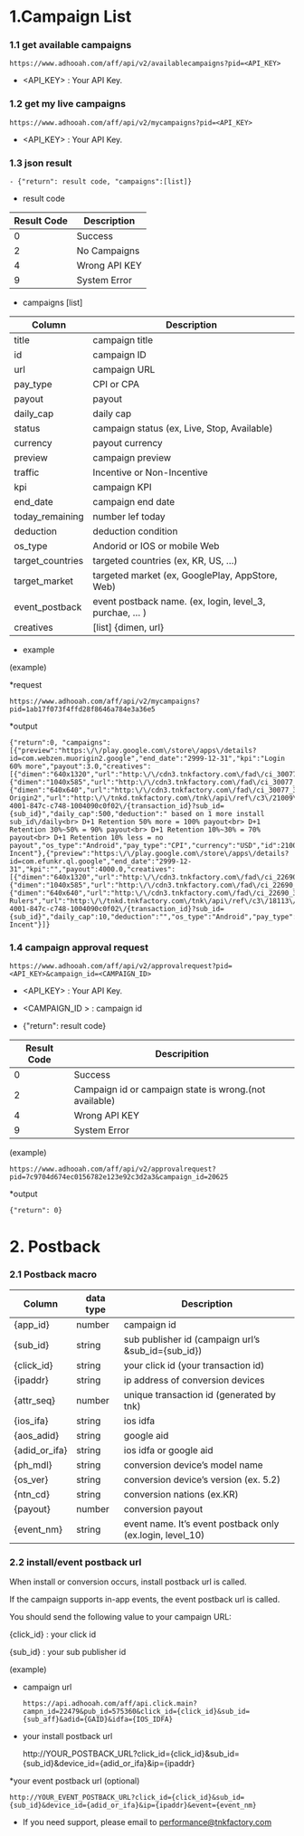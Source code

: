 # 1.Campaign List

###  1.1 get available campaigns

    https://www.adhooah.com/aff/api/v2/availablecampaigns?pid=<API_KEY>

- <API_KEY> : Your API Key.

###  1.2 get my live campaigns

    https://www.adhooah.com/aff/api/v2/mycampaigns?pid=<API_KEY>

- <API_KEY> : Your API Key. 

### 1.3 json result

    - {"return": result code, "campaigns":[list]}

- result code

|Result Code | Description                      |
|----------------|-------------------------------|
|0| Success      |
|2| No Campaigns|
|4| Wrong API KEY|
|9| System Error|

- campaigns [list]

 | Column           | Description                                                 |
|------------------|---------------------------------------------------------------
| title            | campaign title                                                
| id               | campaign ID                                                   
| url              | campaign URL                                                  
| pay_type         | CPI or CPA                                                    
| payout           | payout                                                        
| daily_cap        | daily cap                                                     
| status           | campaign status (ex, Live, Stop, Available)                   
| currency         | payout currency                                               
| preview          | campaign preview                                              
| traffic          | Incentive or Non-Incentive                                    
| kpi              | campaign KPI                                                  
| end_date         | campaign end date                                             
| today_remaining  | number lef today                                              
| deduction        | deduction condition                                           
| os_type          | Andorid or IOS or mobile Web                                  
| target_countries | targeted countries (ex, KR, US, …)                            
| target_market    | targeted market (ex, GooglePlay, AppStore, Web)               
| event_postback   | event postback name. (ex, login, level_3, purchae, … ) |
| creatives        | [list] {dimen, url}          |


- example
  
(example)

*request

    https://www.adhooah.com/aff/api/v2/mycampaigns?pid=1ab17f073f4ffd28f8646a784e3a36e5

*output

    {"return":0, "campaigns":[{"preview":"https:\/\/play.google.com\/store\/apps\/details?id=com.webzen.muorigin2.google","end_date":"2999-12-31","kpi":"Login 60% more","payout":3.0,"creatives":[{"dimen":"640x1320","url":"http:\/\/cdn3.tnkfactory.com\/fad\/ci_30077_1.jpg"},{"dimen":"1040x585","url":"http:\/\/cdn3.tnkfactory.com\/fad\/ci_30077_2.jpg"},{"dimen":"640x640","url":"http:\/\/cdn3.tnkfactory.com\/fad\/ci_30077_3.jpg"}],"target_countries":"KR","title":"MU Origin2","url":"http:\/\/tnkd.tnkfactory.com\/tnk\/api\/ref\/c3\/21009\/22727\/c030e0b0-4001-847c-c748-1004090c0f02\/{transaction_id}?sub_id={sub_id}","daily_cap":500,"deduction":" based on 1 more install sub_id\/daily<br> D+1 Retention 50% more = 100% payout<br> D+1 Retention 30%~50% = 90% payout<br> D+1 Retention 10%~30% = 70% payout<br> D+1 Retention 10% less = no payout","os_type":"Android","pay_type":"CPI","currency":"USD","id":21009,"target_market":"GooglePlay","today_remaining":"500","event_postback":"","status":"Live","traffic":"Non-Incent"},{"preview":"https:\/\/play.google.com\/store\/apps\/details?id=com.efunkr.ql.google","end_date":"2999-12-31","kpi":"","payout":4000.0,"creatives":[{"dimen":"640x1320","url":"http:\/\/cdn3.tnkfactory.com\/fad\/ci_22690_1.jpg"},{"dimen":"1040x585","url":"http:\/\/cdn3.tnkfactory.com\/fad\/ci_22690_2.jpg"},{"dimen":"640x640","url":"http:\/\/cdn3.tnkfactory.com\/fad\/ci_22690_3.jpg"}],"target_countries":"KR","title":"The Rulers","url":"http:\/\/tnkd.tnkfactory.com\/tnk\/api\/ref\/c3\/18113\/22259\/c030e0b0-4001-847c-c748-1004090c0f02\/{transaction_id}?sub_id={sub_id}","daily_cap":10,"deduction":"","os_type":"Android","pay_type":"CPI","currency":"KRW","id":18113,"target_market":"GooglePlay","today_remaining":"10","event_postback":"","status":"Live","traffic":"Non-Incent"}]}


### 1.4 campaign approval request

    https://www.adhooah.com/aff/api/v2/approvalrequest?pid=<API_KEY>&campaign_id=<CAMPAIGN_ID>

- <API_KEY> : Your API Key.

- <CAMPAIGN_ID > : campaign id

  
- {"return": result code}

|Result Code | Descripition                      |
|----------------|-------------------------------|
|0| Success      |
|2| Campaign id or campaign state is wrong.(not available)|
|4| Wrong API KEY|
|9| System Error|


(example)

    https://www.adhooah.com/aff/api/v2/approvalrequest?pid=7c9704d674ec0156782e123e92c3d2a3&campaign_id=20625

*output

    {"return": 0}


# 2. Postback
### 2.1 Postback macro

| Column        | data type | Description                                                      |
|---------------|-----------|------------------------------------------------------------------|
| {app_id}      | number    | campaign id                                                      |
| {sub_id}      | string    | sub publisher id (campaign url’s	&sub_id={sub_id})        |
| {click_id}    | string    | your click id (your transaction id)                              |
| {ipaddr}      | string    | ip address of conversion devices                                 |
| {attr_seq}    | number    | unique transaction id  (generated by tnk)                        |
| {ios_ifa}     | string    | ios idfa                                                         |
| {aos_adid}    | string    | google aid                                                       |
| {adid_or_ifa} | string    | ios idfa or google aid                                           |
| {ph_mdl}      | string    | conversion device’s model name                                   |
| {os_ver}      | string    | conversion device’s version (ex. 5.2)                            |
| {ntn_cd}      | string    | conversion nations (ex.KR)                                       |
| {payout}      | number    | conversion payout                                                |
| {event_nm}    | string    | event name. It’s event postback only (ex.login,				level_10) |

  
### 2.2 install/event postback url

When install or conversion occurs, install postback url is called.

If the campaign supports in-app events, the event postback url is called.

You should send the following value to your campaign URL:

{click_id} : your click id

{sub_id} : your sub publisher id

  
  

(example)

* campaign url

  

      https://api.adhooah.com/aff/api.click.main?campn_id=22479&pub_id=575360&click_id={click_id}&sub_id={sub_aff}&adid={GAID}&idfa={IOS_IDFA}

* your install postback url

    http://YOUR_POSTBACK_URL?click_id={click_id}&sub_id={sub_id}&device_id={adid_or_ifa}&ip={ipaddr}

*your event postback url (optional)

    http://YOUR_EVENT_POSTBACK_URL?click_id={click_id}&sub_id={sub_id}&device_id={adid_or_ifa}&ip={ipaddr}&event={event_nm}

  
  

* If you need support, please email to performance@tnkfactory.com



